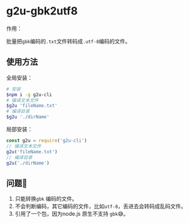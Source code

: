 # g2u-gbk2utf8

作用：

批量把`gbk`编码的`.txt`文件转码成`.utf-8`编码的文件。


## 使用方法

全局安装：
```bash
# 安装
$npm i -g g2u-cli
# 编译文本文件
$g2u 'fileName.txt'
# 编译目录
$g2u './dirName'
```

局部安装：
```javascript
const g2u = require('g2u-cli')
// 编译文本文件
g2u('fileName.txt')
// 编译目录
g2u('./dirName')
```

## 问题🔔

1. 只能转换`gbk` 编码的文件。
2. 不会判断编码，其它编码的文件，比如`utf-8`，丢进去会转码成乱码文件。
3. 引用了一个包，因为node.js 原生不支持 `gbk`😅。